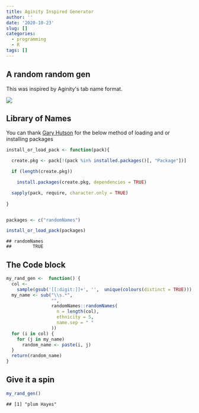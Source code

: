 ```yaml
---
title: Aginity Inspired Generator
author: ''
date: '2020-10-23'
slug: []
categories:
  - programming
  - R
tags: []
---
```

## A random random gen 
This was inspired by Aginity's tab name format. 

![](/post/2020-10-23-aginity-inspired-generator/randfunction.png)

## Library of Names 

You can thank [Gary Hutson](https://nhsrcommunity.com/blog/author/garyhutson/) for the below method of loading and or  installing packages


```r
install_or_load_pack <- function(pack){

  create.pkg <- pack[!(pack %in% installed.packages()[, "Package"])]

  if (length(create.pkg))

    install.packages(create.pkg, dependencies = TRUE)

  sapply(pack, require, character.only = TRUE)
  
}


packages <- c("randomNames")

install_or_load_pack(packages)
```

```
## randomNames 
##        TRUE
```
## The Code block
 


```r
my_rand_gen <-  function() {
  col <-
    sample(gsub('[[:digit:]]+', '',  unique(colours(distinct = TRUE))), 1)
  my_name <- sub("\\s.*",
                 "",
                 randomNames::randomNames(
                   n = length(col),
                   ethnicity = 5,
                   name.sep = " "
                 ))
  for (i in col) {
    for (j in my_name)
      random_name <- paste(i, j)
  }
  return(random_name)
}
```
## Give it a spin


```r
my_rand_gen()
```

```
## [1] "plum Hayes"
```
